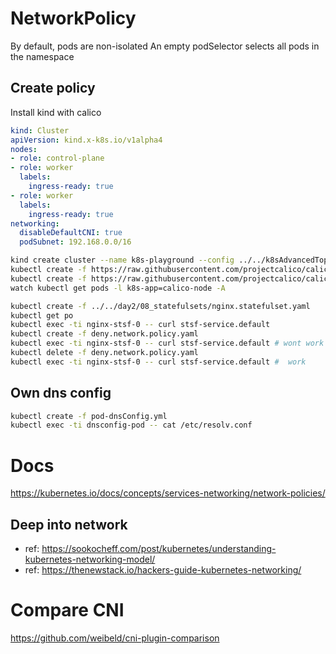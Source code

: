 # NetworkPolicy

By default, pods are non-isolated
An empty podSelector selects all pods in the namespace

## Create policy

Install kind with calico

```yml
kind: Cluster
apiVersion: kind.x-k8s.io/v1alpha4
nodes:
- role: control-plane
- role: worker
  labels:
    ingress-ready: true
- role: worker
  labels:
    ingress-ready: true
networking:
  disableDefaultCNI: true
  podSubnet: 192.168.0.0/16
```

```sh
kind create cluster --name k8s-playground --config ../../k8sAdvancedTopics/02_kind_cluster/kind-config.yml
kubectl create -f https://raw.githubusercontent.com/projectcalico/calico/v3.27.3/manifests/tigera-operator.yaml
kubectl create -f https://raw.githubusercontent.com/projectcalico/calico/v3.27.3/manifests/custom-resources.yaml
watch kubectl get pods -l k8s-app=calico-node -A
```

```sh
kubectl create -f ../../day2/08_statefulsets/nginx.statefulset.yaml
kubectl get po
kubectl exec -ti nginx-stsf-0 -- curl stsf-service.default
kubectl create -f deny.network.policy.yaml
kubectl exec -ti nginx-stsf-0 -- curl stsf-service.default # wont work
kubectl delete -f deny.network.policy.yaml
kubectl exec -ti nginx-stsf-0 -- curl stsf-service.default #  work

```

## Own dns config

```sh
kubectl create -f pod-dnsConfig.yml
kubectl exec -ti dnsconfig-pod -- cat /etc/resolv.conf
```

# Docs

https://kubernetes.io/docs/concepts/services-networking/network-policies/


## Deep into network

- ref: https://sookocheff.com/post/kubernetes/understanding-kubernetes-networking-model/
- ref: https://thenewstack.io/hackers-guide-kubernetes-networking/

# Compare CNI

https://github.com/weibeld/cni-plugin-comparison
